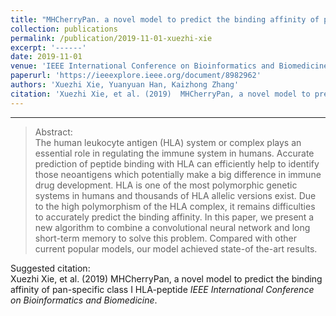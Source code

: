 ```yaml
---
title: "MHCherryPan. a novel model to predict the binding affinity of pan-specific class I HLA-peptide"
collection: publications
permalink: /publication/2019-11-01-xuezhi-xie
excerpt: '------'
date: 2019-11-01
venue: 'IEEE International Conference on Bioinformatics and Biomedicine (IEEE - BIBM)'
paperurl: 'https://ieeexplore.ieee.org/document/8982962'
authors: 'Xuezhi Xie, Yuanyuan Han, Kaizhong Zhang'
citation: 'Xuezhi Xie, et al. (2019)  MHCherryPan, a novel model to predict the binding affinity of pan-specific class I HLA-peptide <i>IEEE International Conference on Bioinformatics and Biomedicine</i>.'
---
```


------

>Abstract: <br/>The human leukocyte antigen (HLA) system or complex plays an essential role in regulating the immune system in humans. Accurate prediction of peptide binding with HLA can efficiently help to identify those neoantigens which potentially make a big difference in immune drug development. HLA is one of  the most polymorphic genetic systems in humans and thousands of HLA  allelic versions exist. Due to the high polymorphism of the HLA complex, it remains difficulties to accurately predict the binding affinity. In this paper, we present a new algorithm to combine a convolutional neural network and long short-term memory to solve this problem. Compared with other current popular models, our model achieved state-of the-art results. 

Suggested citation: <br/>Xuezhi Xie, et al. (2019)  MHCherryPan, a novel model to predict the binding affinity of pan-specific class I HLA-peptide <i>IEEE International Conference on Bioinformatics and Biomedicine</i>.
